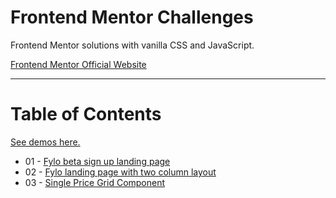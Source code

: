 # Frontend Mentor Challenges
Frontend Mentor solutions with vanilla CSS and JavaScript.

[Frontend Mentor Official Website](https://www.frontendmentor.io/)

---

# Table of Contents
[See demos here.](https://tealalala.github.io/)

* 01 - [Fylo beta sign up landing page](01-fylo-beta-signup-landing/)
* 02 - [Fylo landing page with two column layout](02-fylo-landing-2-col/)
* 03 - [Single Price Grid Component](03-single-price-grid-component/)
